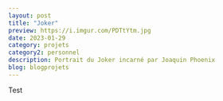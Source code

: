 ```yaml
---
layout: post
title: "Joker"
preview: https://i.imgur.com/PDTtYtm.jpg
date: 2023-01-29
category: projets 
category2: personnel
description: Portrait du Joker incarné par Joaquin Phoenix
blog: blogprojets
---
```


Test
